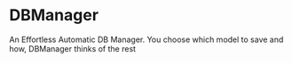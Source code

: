 # DBManager
An Effortless Automatic DB Manager. You choose which model to save and how, DBManager thinks of the rest
